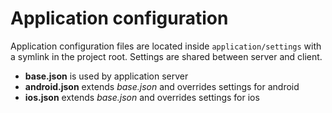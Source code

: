 # Application configuration

Application configuration files are located inside ```application/settings``` with a symlink in the project root. Settings are shared between server and client.

- **base.json** is used by application server
- **android.json** extends _base.json_ and overrides settings for android
- **ios.json** extends _base.json_ and overrides settings for ios    